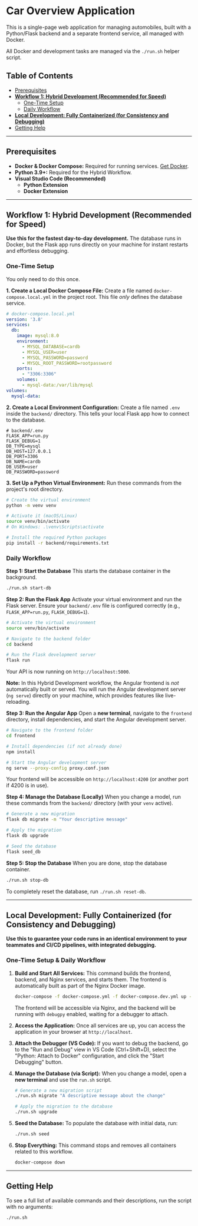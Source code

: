 # Car Overview Application

This is a single-page web application for managing automobiles, built with a Python/Flask backend and a separate frontend service, all managed with Docker.

All Docker and development tasks are managed via the `./run.sh` helper script.

## Table of Contents
- [Prerequisites](#prerequisites)
- [**Workflow 1: Hybrid Development (Recommended for Speed)**](#workflow-1-hybrid-development-recommended-for-speed)
  - [One-Time Setup](#one-time-setup)
  - [Daily Workflow](#daily-workflow)
- [**Local Development: Fully Containerized (for Consistency and Debugging)**](#local-development-fully-containerized-for-consistency-and-debugging)
- [Getting Help](#getting-help)

---

## Prerequisites
- **Docker & Docker Compose:** Required for running services. [Get Docker](https://docs.docker.com/get-docker/).
- **Python 3.9+:** Required for the Hybrid Workflow.
- **Visual Studio Code (Recommended)**
  - **Python Extension**
  - **Docker Extension**

---

## Workflow 1: Hybrid Development (Recommended for Speed)
**Use this for the fastest day-to-day development.** The database runs in Docker, but the Flask app runs directly on your machine for instant restarts and effortless debugging.

### One-Time Setup
You only need to do this once.

**1. Create a Local Docker Compose File:**
Create a file named `docker-compose.local.yml` in the project root. This file *only* defines the database service.

```yaml
# docker-compose.local.yml
version: '3.8'
services:
  db:
    image: mysql:8.0
    environment:
      - MYSQL_DATABASE=cardb
      - MYSQL_USER=user
      - MYSQL_PASSWORD=password
      - MYSQL_ROOT_PASSWORD=rootpassword
    ports:
      - "3306:3306"
    volumes:
      - mysql-data:/var/lib/mysql
volumes:
  mysql-data:
```

**2. Create a Local Environment Configuration:**
Create a file named `.env` inside the `backend/` directory. This tells your local Flask app how to connect to the database.

```
# backend/.env
FLASK_APP=run.py
FLASK_DEBUG=1
DB_TYPE=mysql
DB_HOST=127.0.0.1
DB_PORT=3306
DB_NAME=cardb
DB_USER=user
DB_PASSWORD=password
```

**3. Set Up a Python Virtual Environment:**
Run these commands from the project's root directory.

```bash
# Create the virtual environment
python -m venv venv

# Activate it (macOS/Linux)
source venv/bin/activate
# On Windows: .\venv\Scripts\activate

# Install the required Python packages
pip install -r backend/requirements.txt
```

### Daily Workflow
**Step 1: Start the Database**
This starts the database container in the background.
```bash
./run.sh start-db
```

**Step 2: Run the Flask App**
Activate your virtual environment and run the Flask server. Ensure your `backend/.env` file is configured correctly (e.g., `FLASK_APP=run.py`, `FLASK_DEBUG=1`).
```bash
# Activate the virtual environment
source venv/bin/activate

# Navigate to the backend folder
cd backend

# Run the Flask development server
flask run
```
Your API is now running on `http://localhost:5000`.

**Note:** In this Hybrid Development workflow, the Angular frontend is *not* automatically built or served. You will run the Angular development server (`ng serve`) directly on your machine, which provides features like live-reloading.

**Step 3: Run the Angular App**
Open a **new terminal**, navigate to the `frontend` directory, install dependencies, and start the Angular development server.
```bash
# Navigate to the frontend folder
cd frontend

# Install dependencies (if not already done)
npm install

# Start the Angular development server
ng serve --proxy-config proxy.conf.json
```
Your frontend will be accessible on `http://localhost:4200` (or another port if 4200 is in use).

**Step 4: Manage the Database (Locally)**
When you change a model, run these commands from the `backend/` directory (with your `venv` active).
```bash
# Generate a new migration
flask db migrate -m "Your descriptive message"

# Apply the migration
flask db upgrade

# Seed the database
flask seed_db
```

**Step 5: Stop the Database**
When you are done, stop the database container.
```bash
./run.sh stop-db
```
To completely reset the database, run `./run.sh reset-db`.

---

## Local Development: Fully Containerized (for Consistency and Debugging)
**Use this to guarantee your code runs in an identical environment to your teammates and CI/CD pipelines, with integrated debugging.**

### One-Time Setup & Daily Workflow

1.  **Build and Start All Services:**
    This command builds the frontend, backend, and Nginx services, and starts them. The frontend is automatically built as part of the Nginx Docker image.
    ```bash
    docker-compose -f docker-compose.yml -f docker-compose.dev.yml up --build
    ```
    The frontend will be accessible via Nginx, and the backend will be running with `debugpy` enabled, waiting for a debugger to attach.

2.  **Access the Application:**
    Once all services are up, you can access the application in your browser at `http://localhost`.

3.  **Attach the Debugger (VS Code):**
    If you want to debug the backend, go to the "Run and Debug" view in VS Code (Ctrl+Shift+D), select the "Python: Attach to Docker" configuration, and click the "Start Debugging" button.

4.  **Manage the Database (via Script):**
    When you change a model, open a **new terminal** and use the `run.sh` script.
    ```bash
    # Generate a new migration script
    ./run.sh migrate "A descriptive message about the change"

    # Apply the migration to the database
    ./run.sh upgrade
    ```

5.  **Seed the Database:**
    To populate the database with initial data, run:
    ```bash
    ./run.sh seed
    ```

6.  **Stop Everything:**
    This command stops and removes all containers related to this workflow.
    ```bash
    docker-compose down
    ```

---

## Getting Help
To see a full list of available commands and their descriptions, run the script with no arguments:
```bash
./run.sh
```
